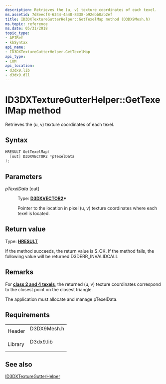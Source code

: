 ```yaml
---
description: Retrieves the (u, v) texture coordinates of each texel.
ms.assetid: 7d8eecf8-6344-4a48-8338-b92ebb0ab2ef
title: ID3DXTextureGutterHelper::GetTexelMap method (D3DX9Mesh.h)
ms.topic: reference
ms.date: 05/31/2018
topic_type: 
- APIRef
- kbSyntax
api_name: 
- ID3DXTextureGutterHelper.GetTexelMap
api_type: 
- COM
api_location: 
- d3dx9.lib
- d3dx9.dll
---
```


# ID3DXTextureGutterHelper::GetTexelMap method

Retrieves the (u, v) texture coordinates of each texel.

## Syntax


```C++
HRESULT GetTexelMap(
  [out] D3DXVECTOR2 *pTexelData
);
```



## Parameters

<dl> <dt>

*pTexelData* \[out\]
</dt> <dd>

Type: **[**D3DXVECTOR2**](d3dxvector2.md)\***

Pointer to the location in pixel (u, v) texture coordinates where each texel is located.

</dd> </dl>

## Return value

Type: **[**HRESULT**](https://msdn.microsoft.com/library/Bb401631(v=MSDN.10).aspx)**

If the method succeeds, the return value is S\_OK. If the method fails, the following value will be returned.D3DERR\_INVALIDCALL

## Remarks

For [**class 2 and 4 texels**](id3dxtexturegutterhelper.md), the returned (u, v) texture coordinates correspond to the closest point on the closest triangle.

The application must allocate and manage pTexelData.

## Requirements



|                    |                                                                                        |
|--------------------|----------------------------------------------------------------------------------------|
| Header<br/>  | <dl> <dt>D3DX9Mesh.h</dt> </dl> |
| Library<br/> | <dl> <dt>D3dx9.lib</dt> </dl>   |



## See also

<dl> <dt>

[ID3DXTextureGutterHelper](id3dxtexturegutterhelper.md)
</dt> </dl>

 

 




